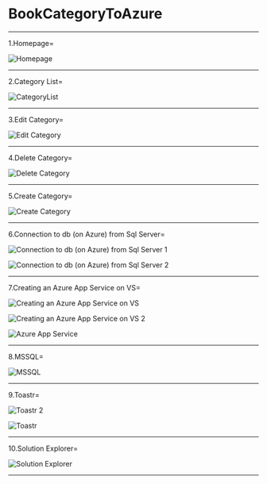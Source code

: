 # BookCategoryToAzure

----------------------------------------
1.Homepage=

![Homepage](https://user-images.githubusercontent.com/57094137/222494517-fdc4c643-26ea-4967-8191-caef77f2bec2.png)

----------------------------------------
2.Category List=

![CategoryList](https://user-images.githubusercontent.com/57094137/222494209-723b4fee-f48a-4078-96f6-b7d5d6590f7a.png)

----------------------------------------
3.Edit Category=

![Edit Category](https://user-images.githubusercontent.com/57094137/222494501-83843449-d90f-4a37-a07f-3acfe6d2b93b.png)

----------------------------------------
4.Delete Category=

![Delete Category](https://user-images.githubusercontent.com/57094137/222494483-2a3aaf98-efa1-4f1f-86bb-e599a09211bd.png)

----------------------------------------
5.Create Category=

![Create Category](https://user-images.githubusercontent.com/57094137/222494462-2180ce62-b66f-44c9-8fb2-b4c2ba79adc1.png)

----------------------------------------
6.Connection to db (on Azure) from Sql Server=

![Connection to db (on Azure) from Sql Server 1](https://user-images.githubusercontent.com/57094137/222497123-65aca1ac-f0f0-4dfc-aa08-05595c2f4e70.jpg)

![Connection to db (on Azure) from Sql Server 2](https://user-images.githubusercontent.com/57094137/222497139-51959139-84df-4010-9edc-539cd2dac841.jpg)

----------------------------------------
7.Creating an Azure App Service on VS=

![Creating an Azure App Service on VS](https://user-images.githubusercontent.com/57094137/222498700-24653994-09fd-4c0f-bc95-b504f192f09d.jpg)

![Creating an Azure App Service on VS 2](https://user-images.githubusercontent.com/57094137/222498750-57127898-cbd0-40ea-8c27-0c9b297faf3e.jpg)

![Azure App Service](https://user-images.githubusercontent.com/57094137/222494122-3985a2c7-c930-4950-9d8f-ba9b4a6a86ae.jpg)

----------------------------------------
8.MSSQL=

![MSSQL](https://user-images.githubusercontent.com/57094137/222494661-dbaa7d18-51c8-4b42-b197-1a71b883c6d3.png)

----------------------------------------
9.Toastr=

![Toastr 2](https://user-images.githubusercontent.com/57094137/222501705-94ad72e6-2eb3-4919-a63a-3a3bd7a5b03f.jpg)

![Toastr](https://user-images.githubusercontent.com/57094137/222494374-83df2a39-ebda-40fb-8dea-d2d79a29561c.png)

----------------------------------------
10.Solution Explorer=

![Solution Explorer](https://user-images.githubusercontent.com/57094137/222494419-275dcd1d-7f62-4c88-8665-8d26cbd4dae9.png)

----------------------------------------
